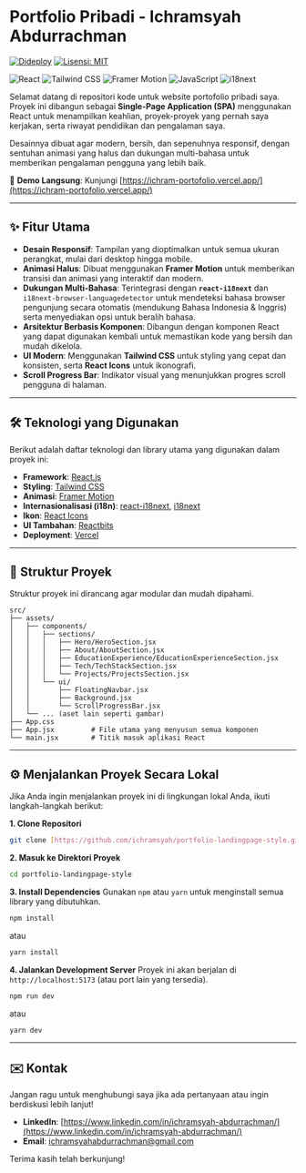 # Portfolio Pribadi - Ichramsyah Abdurrachman

[![Dideploy](https://img.shields.io/badge/Dideploy-Ya-gree)](https://ichram-portofolio.vercel.app/)
[![Lisensi: MIT](https://img.shields.io/badge/Lisensi-MIT-yellow.svg)](https://opensource.org/licenses/MIT)

![React](https://img.shields.io/badge/React-61DAFB?style=for-the-badge&logo=react&logoColor=black)
![Tailwind CSS](https://img.shields.io/badge/Tailwind_CSS-06B6D4?style=for-the-badge&logo=tailwindcss&logoColor=white)
![Framer Motion](https://img.shields.io/badge/Framer_Motion-0055FF?style=for-the-badge&logo=framer&logoColor=white)
![JavaScript](https://img.shields.io/badge/JavaScript-F7DF1E?style=for-the-badge&logo=javascript&logoColor=black)
![i18next](https://img.shields.io/badge/i18next-26A69A?style=for-the-badge&logo=i18next&logoColor=white)

Selamat datang di repositori kode untuk website portofolio pribadi saya. Proyek ini dibangun sebagai **Single-Page Application (SPA)** menggunakan React untuk menampilkan keahlian, proyek-proyek yang pernah saya kerjakan, serta riwayat pendidikan dan pengalaman saya.

Desainnya dibuat agar modern, bersih, dan sepenuhnya responsif, dengan sentuhan animasi yang halus dan dukungan multi-bahasa untuk memberikan pengalaman pengguna yang lebih baik.

🌟 **Demo Langsung**: Kunjungi [https://ichram-portofolio.vercel.app/](https://ichram-portofolio.vercel.app/)

---

## ✨ Fitur Utama

- **Desain Responsif**: Tampilan yang dioptimalkan untuk semua ukuran perangkat, mulai dari desktop hingga mobile.
- **Animasi Halus**: Dibuat menggunakan **Framer Motion** untuk memberikan transisi dan animasi yang interaktif dan modern.
- **Dukungan Multi-Bahasa**: Terintegrasi dengan **`react-i18next`** dan `i18next-browser-languagedetector` untuk mendeteksi bahasa browser pengunjung secara otomatis (mendukung Bahasa Indonesia & Inggris) serta menyediakan opsi untuk beralih bahasa.
- **Arsitektur Berbasis Komponen**: Dibangun dengan komponen React yang dapat digunakan kembali untuk memastikan kode yang bersih dan mudah dikelola.
- **UI Modern**: Menggunakan **Tailwind CSS** untuk styling yang cepat dan konsisten, serta **React Icons** untuk ikonografi.
- **Scroll Progress Bar**: Indikator visual yang menunjukkan progres scroll pengguna di halaman.

---

## 🛠️ Teknologi yang Digunakan

Berikut adalah daftar teknologi dan library utama yang digunakan dalam proyek ini:

- **Framework**: [React.js](https://reactjs.org/)
- **Styling**: [Tailwind CSS](https://tailwindcss.com/)
- **Animasi**: [Framer Motion](https://www.framer.com/motion/)
- **Internasionalisasi (i18n)**: [react-i18next](https://react.i18next.com/), [i18next](https://www.i18next.com/)
- **Ikon**: [React Icons](https://react-icons.github.io/react-icons/)
- **UI Tambahan**: [Reactbits](http://reactbits.dev/)
- **Deployment**: [Vercel](https://vercel.com/)

---

## 📂 Struktur Proyek

Struktur proyek ini dirancang agar modular dan mudah dipahami.

```
src/
├── assets/
│   ├── components/
│   │   ├── sections/
│   │   │   ├── Hero/HeroSection.jsx
│   │   │   ├── About/AboutSection.jsx
│   │   │   ├── EducationExperience/EducationExperienceSection.jsx
│   │   │   ├── Tech/TechStackSection.jsx
│   │   │   └── Projects/ProjectsSection.jsx
│   │   └── ui/
│   │       ├── FloatingNavbar.jsx
│   │       ├── Background.jsx
│   │       └── ScrollProgressBar.jsx
│   └── ... (aset lain seperti gambar)
├── App.css
├── App.jsx         # File utama yang menyusun semua komponen
└── main.jsx        # Titik masuk aplikasi React
```

---

## ⚙️ Menjalankan Proyek Secara Lokal

Jika Anda ingin menjalankan proyek ini di lingkungan lokal Anda, ikuti langkah-langkah berikut:

**1. Clone Repositori**

```bash
git clone [https://github.com/ichramsyah/portfolio-landingpage-style.git](https://github.com/ichramsyah/portfolio-landingpage-style.git)
```

**2. Masuk ke Direktori Proyek**

```bash
cd portfolio-landingpage-style
```

**3. Install Dependencies**
Gunakan `npm` atau `yarn` untuk menginstall semua library yang dibutuhkan.

```bash
npm install
```

atau

```bash
yarn install
```

**4. Jalankan Development Server**
Proyek ini akan berjalan di `http://localhost:5173` (atau port lain yang tersedia).

```bash
npm run dev
```

atau

```bash
yarn dev
```

---

## ✉️ Kontak

Jangan ragu untuk menghubungi saya jika ada pertanyaan atau ingin berdiskusi lebih lanjut!

- **LinkedIn**: [https://www.linkedin.com/in/ichramsyah-abdurrachman/](https://www.linkedin.com/in/ichramsyah-abdurrachman/)
- **Email**: [ichramsyahabdurrachman@gmail.com](mailto:ichramsyahabdurrachman@gmail.com)

Terima kasih telah berkunjung!
